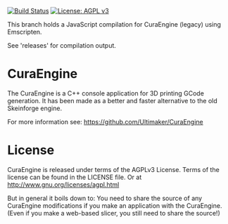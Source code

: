 [![Build Status](https://travis-ci.org/Skeen/CuraJS-Engine.svg?branch=master)](https://travis-ci.org/Skeen/CuraJS-Engine)
[![License: AGPL v3](https://img.shields.io/badge/License-AGPL%20v3-blue.svg)](http://www.gnu.org/licenses/agpl-3.0)

This branch holds a JavaScript compilation for CuraEngine (legacy) using Emscripten.

See 'releases' for compilation output.

CuraEngine
==========
The CuraEngine is a C++ console application for 3D printing GCode generation. It has been made as a better and faster alternative to the old Skeinforge engine.

For more information see: https://github.com/Ultimaker/CuraEngine

License
=======
CuraEngine is released under terms of the AGPLv3 License.
Terms of the license can be found in the LICENSE file. Or at http://www.gnu.org/licenses/agpl.html

But in general it boils down to: You need to share the source of any CuraEngine modifications if you make an application with the CuraEngine. (Even if you make a web-based slicer, you still need to share the source!)
